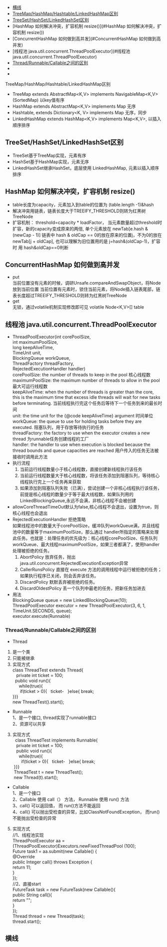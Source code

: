 * [横线](#横线)
 * [TreeMap/HashMap/Hashtable/LinkedHashMap区别](#TreeMap/HashMap/Hashtable/LinkedHashMap区别)  
 * [TreeSet/HashSet/LinkedHashSet区别](#TreeSet/HashSet/LinkedHashSet区别)  
 * [HashMap 如何解决冲突，扩容机制 resize()](#HashMap 如何解决冲突，扩容机制 resize())  
 * [ConcurrentHashMap 如何做到高并发](#ConcurrentHashMap 如何做到高并发)  
 * [线程池 java.util.concurrent.ThreadPoolExecutor](#线程池 java.util.concurrent.ThreadPoolExecutor)  
 * [Thread/Runnable/Callable之间的区别](#Thread/Runnable/Callable之间的区别)  
 * []()
 * []()

TreeMap/HashMap/Hashtable/LinkedHashMap区别
- TreeMap extends AbstractMap<K,V> implements NavigableMap<K,V> (SortedMap) 以key值有序
- HashMap extends AbstractMap<K,V> implements Map 无序
- Hashtable, extends Dictionary<K, V> implements Map 无序，同步
- LinkedHashMap extends HashMap<K,V> implements Map<K,V>, 以插入顺序排序
## TreeSet/HashSet/LinkedHashSet区别
- TreeSet基于TreeMap实现，元素有序
- HashSet基于HashMap实现，元素无序
- LinkedHashSet继承HashSet，底层使用 LinkedHashMap, 元素以插入顺序排序
## HashMap 如何解决冲突，扩容机制 resize()
- table长度为capacity，元素加入到table的位置为 (table.length -1)&hash
- 解决冲突用链表，链表长度大于TREEIFY_THRESHOLD则转为红黑树TreeNode
- 扩容机制： threshold=capacity * loadFactor， 当元素数量超过threshold时扩容，新的capacity变成原来的两倍, 
单个元素放在 newTab[e.hash & (newCap - 1)]
链表中 hash & oldCap == 0的放在原来的位置j，不为0的放在 newTab[j + oldCap], 也可以理解为旧位置用的是 j=hash&(oldCap-1)，扩容时
用 hash&oldCap==0判断
## ConcurrentHashMap 如何做到高并发
- put  
  当前位置没有元素的时候，调研Unsafe.compareAndSwapObject，将Node放到当前位置
  当前位置有元素时，锁住当前元素，将Node插入链表尾部，链表长度超过TREEIFY_THRESHOLD则转为红黑树TreeNode
- get  
  无锁，通过volatile机制实现修改即可见 volatile Node<K,V>[] table
## 线程池 java.util.concurrent.ThreadPoolExecutor
-   ThreadPoolExecutor(int corePoolSize,  
                              int maximumPoolSize,  
                              long keepAliveTime,  
                              TimeUnit unit,  
                              BlockingQueue<Runnable> workQueue,  
                              ThreadFactory threadFactory,  
                              RejectedExecutionHandler handler)  
   corePoolSize: the number of threads to keep in the pool 核心线程数  
   maximumPoolSize: the maximum number of threads to allow in the pool 最大可运行线程数  
   keepAliveTime: when the number of threads is greater than the core, this is the maximum time that excess idle threads will wait for new tasks before terminating.  当前线程执行完这个任务后等待下一个任务到来的最长时间  
  unit: the time unit for the {@code keepAliveTime} argument  时间单位  
  workQueue: the queue to use for holding tasks before they are executed.  阻塞队列，用于存放等待执行的任务  
  threadFactory: the factory to use when the executor creates a new thread  为runnable任务创建线程的工厂  
  handler: the handler to use when execution is blocked because the thread bounds and queue capacities are reached 用户传入的任务无法被接收时调用此方法  
 - 执行流程
      1. 当前运行线程数量小于核心线程数，直接创建新线程执行该任务
      2. 当前运行线程数量大于核心线程数，将该任务添加到阻塞队列，等待核心线程执行完上一个任务再来获取
      3. 如果添加到阻塞队列失败（已满），尝试创建一个非核心线程执行该任务，前提是核心线程的数量少于等于最大线程数，如果队列用的LinkedBlockingQueue,永远不会满，非核心线程不会被创建  
 - allowCoreThreadTimeOut默认为false,核心线程不会退出，设置为true，则核心线程也会退出  
 - RejectedExecutionHandler 拒绝策略  
  如果线程池中的数量大于corePoolSize，缓冲队列workQueue满，并且线程池中的数量等于maximumPoolSize，那么通过 handler所指定的策略来处理此任务。也就是：处理任务的优先级为：核心线程corePoolSize、任务队列workQueue、最大线程maximumPoolSize，如果三者都满了，使用handler处理被拒绝的任务。  
      1. AbortPolicy 放弃任务，抛出java.util.concurrent.RejectedExecutionException异常  
      2. CallerRunsPolicy 直接在 execute 方法的调用线程中运行被拒绝的任务；如果执行程序已关闭，则会丢弃该任务。
      3. DiscardPolicy 默默丢弃被拒绝的任务。  
      4. DiscardOldestPolicy 丢一个队列中最老的任务，把新任务加进去 
  - 用法  
  BlockingQueue<Runnable> queue = new LinkedBlockingQueue<Runnable>(10);  
  ThreadPoolExecutor executor = new ThreadPoolExecutor(3, 6, 1, TimeUnit.SECONDS, queue);   
  executor.execute(Runnable)   
### Thread/Runnable/Callable之间的区别
  - Thread     
  1. 是一个类      
  2. 只能被继承      
  3. 实现方式      
    class ThreadTest extends Thread{      
      private int ticket = 100;      
      public void run(){      
        while(true){      
          if(ticket > 0){   ticket-   }else{ break;     
    }}}    
    new ThreadTest().start();    
 - Runnable      
 1、是一个接口, thread实现了runnable接口     
 2、资源可以共享    
 3. 实现方式    
       class ThreadTest implements Runnable{      
       private int ticket = 100;      
       public void run(){      
         while(true){      
           if(ticket > 0){   ticket-   }else{ break;     
     }}}    
     ThreadTest t = new ThreadTest();    
     new Thread(t).start();     
  - Callable    
  1、是一个接口    
  2、Callable 使用 call（） 方法， Runnable 使用 run() 方法     
  3、call() 可以返回值， 而 run()方法不能返回    
  4、call() 可以抛出受检查的异常，比如ClassNotFoundException， 而run()不能抛出受检查的异常    
  5. 实现方式    
      //1、线程池实现    
    ThreadPoolExecutor aa =   (ThreadPoolExecutor)Executors.newFixedThreadPool (100);    
    Future<Integer> task1 = aa.submit(new Callable<Integer>() {    
                @Override    
                public Integer call() throws Exception {    
                    return 11;    
                }    
            });    
    //2、直接start    
    FutureTask<String> task = new FutureTask(new Callable(){    
                public String call(){    
                    return "";    
                }    
            });    
    Thread thread = new Thread(task);    
    thread.start();    
## 横线
